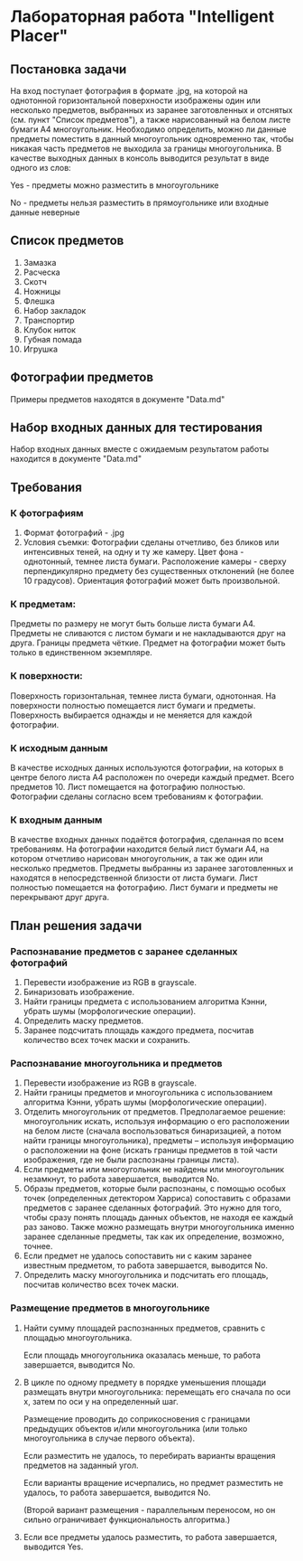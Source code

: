 # Лабораторная работа "Intelligent Placer"
## Постановка задачи
На вход поступает фотография в формате .jpg, на которой на однотонной горизонтальной поверхности изображены один или несколько предметов, выбранных из заранее заготовленных и отснятых (см. пункт "Список предметов"), а также нарисованный на белом листе бумаги А4 многоугольник. Необходимо определить, можно ли данные предметы поместить в данный многоугольник одновременно так, чтобы никакая часть предметов не выходила за границы многоугольника. В качестве выходных данных в консоль выводится результат в виде одного из слов:

Yes - предметы можно разместить в многоугольнике

No - предметы нельзя разместить в прямоугольнике или входные данные неверные

## Список предметов
1. Замазка
2. Расческа
3. Скотч
4. Ножницы
5. Флешка
6. Набор закладок
7. Транспортир
8. Клубок ниток
9. Губная помада
10. Игрушка

## Фотографии предметов
Примеры предметов находятся в документе "Data.md"

## Набор входных данных для тестирования
Набор входных данных вместе с ожидаемым результатом работы находится в документе "Data.md"

## Требования
### К фотографиям
1. Формат фотографий - .jpg 
2. Условия съемки: 
Фотографии сделаны отчетливо, без бликов или интенсивных теней, на одну и ту же камеру.
Цвет фона - однотонный, темнее листа бумаги.
Расположение камеры - сверху перпендикулярно предмету без существенных отклонений (не более 10 градусов).
Ориентация фотографий может быть произвольной.

### К предметам:
Предметы по размеру не могут быть больше листа бумаги А4.
Предметы не сливаются с листом бумаги и не накладываются друг на друга.
Границы предмета чёткие.
Предмет на фотографии может быть только в единственном экземпляре.

### К поверхности:
Поверхность горизонтальная, темнее листа бумаги, однотонная.
На поверхности полностью помещается лист бумаги и предметы.
Поверхность выбирается однажды и не меняется для каждой фотографии.

### К исходным данным
В качестве исходных данных используются фотографии, на которых в центре белого листа А4 расположен по очереди каждый предмет. Всего предметов 10. Лист помещается на фотографию полностью. Фотографии сделаны согласно всем требованиям к фотографии. 

### К входным данным
В качестве входных данных подаётся фотография, сделанная по всем требованиям. 
На фотографии находится белый лист бумаги А4, на котором отчетливо нарисован многоугольник, а так же один или несколько предметов.
Предметы выбранны из заранее заготовленных и находятся в непосредственной близости от листа бумаги. Лист полностью помещается на фотографию.
Лист бумаги и предметы не перекрывают друг друга.

## План решения задачи

### Распознавание предметов с заранее сделанных фотографий
1.  Перевести изображение из RGB в grayscale.
2.  Бинаризовать изображение.
3.	Найти границы предмета с использованием алгоритма Кэнни, убрать шумы (морфологические операции).
4.  Определить маску предметов.
5.  Заранее подсчитать площадь каждого предмета, посчитав количество всех точек маски и сохранить.

### Распознавание многоугольника и предметов 
1.  Перевести изображение из RGB в grayscale.
2.	Найти границы предметов и многоугольника с использованием алгоритма Кэнни, убрать шумы (морфологические операции).
3.	Отделить многоугольник от предметов. Предполагаемое решение: многоугольник искать, используя информацию о его расположении на белом листе (сначала воспользоваться бинаризацией, а потом найти границы многоугольника), предметы – используя информацию о расположении на фоне (искать границы предметов в той части изображения, где не были распознаны границы листа).
4.	Если предметы или многоугольник не найдены или многоугольник незамкнут, то работа завершается, выводится No. 
5.  Образы предметов, которые были распознаны, с помощью особых точек (определенных детектором Харриса) сопоставить с образами предметов с заранее сделанных фотографий. Это нужно для того, чтобы сразу понять площадь данных объектов, не находя ее каждый раз заново. Также можно размещать внутри многоугольника именно заранее сделанные предметы, так как их определение, возможно, точнее.
6.  Если предмет не удалось сопоставить ни с каким заранее известным предметом, то работа завершается, выводится Nо.
7.  Определить маску многоугольника и подсчитать его площадь, посчитав количество всех точек маски.

### Размещение предметов в многоугольнике
1.	Найти сумму площадей распознанных предметов, сравнить с площадью многоугольника. 

    Если площадь многоугольника оказалась меньше, то работа завершается, выводится No.
2.	В цикле по одному предмету в порядке уменьшения площади размещать внутри многоугольника: перемещать его сначала по оси x, затем по оси у на определенный шаг.

    Размещение проводить до соприкосновения с границами предыдущих объектов и/или многоугольника (или только многоугольника в случае первого объекта).
    
    Если разместить не удалось, то перебирать варианты вращения предметов на заданный угол. 
    
    Если варианты вращение исчерпались, но предмет разместить не удалось, то работа завершается, выводится No. 
    
    (Второй вариант размещения - параллельным переносом, но он сильно ограничивает функциональность алгоритма.)
3.	Если все предметы удалось разместить, то работа завершается, выводится Yes.





